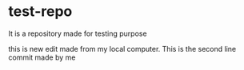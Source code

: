 # test-repo
It is a repository made for testing purpose

this is new edit made from my local computer.
This is the second line commit made by me 